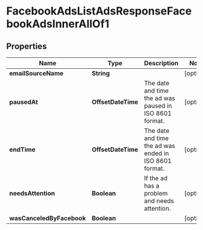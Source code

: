 

# FacebookAdsListAdsResponseFacebookAdsInnerAllOf1


## Properties

| Name | Type | Description | Notes |
|------------ | ------------- | ------------- | -------------|
|**emailSourceName** | **String** |  |  [optional] |
|**pausedAt** | **OffsetDateTime** | The date and time the ad was paused in ISO 8601 format. |  [optional] |
|**endTime** | **OffsetDateTime** | The date and time the ad was ended in ISO 8601 format. |  [optional] |
|**needsAttention** | **Boolean** | If the ad has a problem and needs attention. |  [optional] |
|**wasCanceledByFacebook** | **Boolean** |  |  [optional] |



